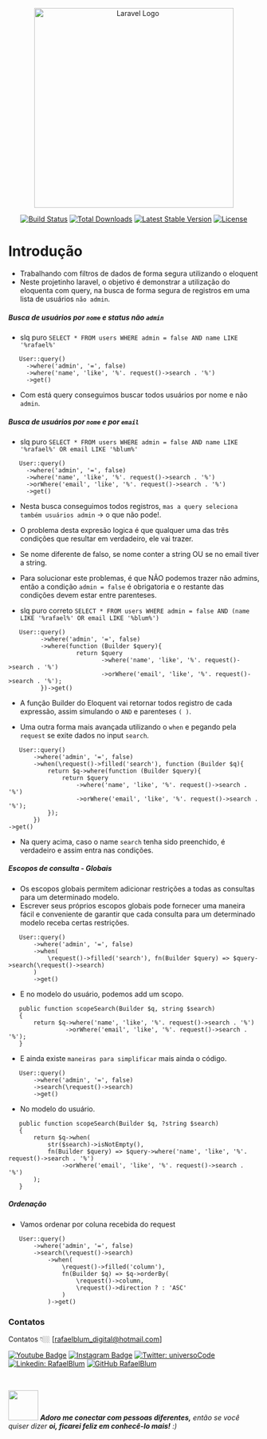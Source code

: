 <p align="center"><a href="https://laravel.com" target="_blank"><img src="https://raw.githubusercontent.com/laravel/art/master/logo-lockup/5%20SVG/2%20CMYK/1%20Full%20Color/laravel-logolockup-cmyk-red.svg" width="400" alt="Laravel Logo"></a></p>

<p align="center">
<a href="https://github.com/laravel/framework/actions">
<img src="https://github.com/laravel/framework/workflows/tests/badge.svg" alt="Build Status"></a>

<a href="https://packagist.org/packages/laravel/framework">
<img src="https://img.shields.io/packagist/dt/laravel/framework" alt="Total Downloads"></a>

<a href="https://packagist.org/packages/laravel/framework">
<img src="https://img.shields.io/packagist/v/laravel/framework" alt="Latest Stable Version"></a>

<a href="https://packagist.org/packages/laravel/framework">
<img src="https://img.shields.io/packagist/l/laravel/framework" alt="License"></a>
</p>

# Introdução
- Trabalhando com filtros de dados de forma segura utilizando o eloquent
- Neste projetinho laravel, o objetivo é demonstrar a utilização do eloquenta com query, na busca de forma segura de registros 
em uma lista de usuários `não admin`.

##### Busca de usuários por `nome` e status não `admin`
- slq puro `SELECT * FROM users WHERE admin = false AND name LIKE '%rafael%'`

```
   User::query()
     ->where('admin', '=', false)
     ->where('name', 'like', '%'. request()->search . '%')
     ->get()
```

- Com está query conseguimos buscar todos usuários por nome e não `admin`.


##### Busca de usuários por `nome` e por `email`
- slq puro `SELECT * FROM users WHERE admin = false AND name LIKE '%rafael%' OR email LIKE '%blum%'`

```
   User::query()
     ->where('admin', '=', false)
     ->where('name', 'like', '%'. request()->search . '%')
     ->orWhere('email', 'like', '%'. request()->search . '%')
     ->get()
```

- Nesta busca conseguimos todos registros, `mas a query seleciona também usuários admin` -> o que não pode!.
- O problema desta expresão logica é que qualquer uma das três condições que resultar em verdadeiro, ele vai trazer. 
- Se nome diferente de falso, se nome conter a string OU se no email tiver a string.

- Para solucionar este problemas, é que NÃO podemos trazer não admins, 
então a condição `admin = false` é obrigatoria e o restante das condições devem estar entre parenteses.
- slq puro correto `SELECT * FROM users WHERE admin = false AND (name LIKE '%rafael%' OR email LIKE '%blum%')`

```
   User::query()
         ->where('admin', '=', false)
         ->where(function (Builder $query){
                   return $query
                          ->where('name', 'like', '%'. request()->search . '%')
                          ->orWhere('email', 'like', '%'. request()->search . '%');
         })->get()
```

- A função Builder do Eloquent vai retornar todos registro de cada expressão, assim simulando o `AND` e parenteses `( )`.

- Uma outra forma mais avançada utilizando o `when` e pegando pela `request` se exite dados no input `search`.

```
   User::query()
       ->where('admin', '=', false)
       ->when(\request()->filled('search'), function (Builder $q){
           return $q->where(function (Builder $query){
               return $query
                   ->where('name', 'like', '%'. request()->search . '%')
                   ->orWhere('email', 'like', '%'. request()->search . '%');
           });
       })
->get()
```

- Na query acima, caso o name `search` tenha sido preenchido, é verdadeiro e assim entra nas condições.

##### Escopos de consulta - Globais

- Os escopos globais permitem adicionar restrições a todas as consultas para um determinado modelo.
- Escrever seus próprios escopos globais pode fornecer uma maneira fácil e conveniente de garantir que cada 
consulta para um determinado modelo receba certas restrições.

 ```
    User::query()
        ->where('admin', '=', false)
        ->when(
            \request()->filled('search'), fn(Builder $query) => $query->search(\request()->search)
        )
        ->get()
 ```

- E no modelo do usuário, podemos add um scopo.

 ```
    public function scopeSearch(Builder $q, string $search)
    {
        return $q->where('name', 'like', '%'. request()->search . '%')
                 ->orWhere('email', 'like', '%'. request()->search . '%');
    }
 ```


- E ainda existe `maneiras para simplificar` mais ainda o código.

 ```
    User::query()
        ->where('admin', '=', false)
        ->search(\request()->search)
        ->get()
 ```

- No modelo do usuário.

 ```
    public function scopeSearch(Builder $q, ?string $search)
    {
        return $q->when(
            str($search)->isNotEmpty(),
            fn(Builder $query) => $query->where('name', 'like', '%'. request()->search . '%')
                ->orWhere('email', 'like', '%'. request()->search . '%')
        );
    }
 ```

##### Ordenação

- Vamos ordenar por coluna recebida do request

 ```
    User::query()
        ->where('admin', '=', false)
        ->search(\request()->search)
            ->when(
                \request()->filled('column'),
                fn(Builder $q) => $q->orderBy(
                    \request()->column,
                    \request()->direction ? : 'ASC'
                )
            )->get()
 ```

### Contatos

Contatos 👇🏼 [rafaelblum_digital@hotmail.com]

[![Youtube Badge](https://img.shields.io/badge/-Youtube-FF0000?style=flat-square&labelColor=FF0000&logo=youtube&logoColor=white&link=https://www.youtube.com/channel/UCMvtn8HZ12Ud-sdkY5KzTog)](https://www.youtube.com/channel/UCMvtn8HZ12Ud-sdkY5KzTog)
[![Instagram Badge](https://img.shields.io/badge/-rafablum_-violet?style=flat-square&logo=Instagram&logoColor=white&link=https://www.instagram.com/rafablum_/)](https://www.instagram.com/rafablum_/)
[![Twitter: universoCode](https://img.shields.io/twitter/follow/universoCode?style=social)](https://twitter.com/universoCode)
[![Linkedin: RafaelBlum](https://img.shields.io/badge/-RafaelBlum-blue?style=flat-square&logo=Linkedin&logoColor=white&link=https://www.linkedin.com/in/rafael-blum-237133114/)](https://www.linkedin.com/in/rafael-blum-237133114/)
[![GitHub RafaelBlum](https://img.shields.io/github/followers/RafaelBlum?label=follow&style=social)](https://github.com/RafaelBlum)

<br/>

<img src="https://media.giphy.com/media/LnQjpWaON8nhr21vNW/giphy.gif" width="60"> <em><b>Adoro me conectar com pessoas diferentes,</b> então se você quiser dizer <b>oi, ficarei feliz em conhecê-lo mais!</b> :)</em>
